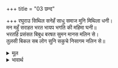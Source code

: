 +++
title = "03 छन्द"

+++
रघुराउ सिथिल सनेहँ साधु समाज मुनि मिथिला धनी।  
मन महुँ सराहत भरत भायप भगति की महिमा घनी॥  
भरतहि प्रसंसत बिबुध बरषत सुमन मानस मलिन से।  
तुलसी बिकल सब लोग सुनि सकुचे निसागम नलिन से॥  

<details><summary>मूल</summary>

रघुराउ सिथिल सनेहँ साधु समाज मुनि मिथिला धनी।  
मन महुँ सराहत भरत भायप भगति की महिमा घनी॥  
भरतहि प्रसंसत बिबुध बरषत सुमन मानस मलिन से।  
तुलसी बिकल सब लोग सुनि सकुचे निसागम नलिन से॥  
</details>

<details><summary>भावार्थ</summary>

श्री रघुनाथजी, साधुओं का समाज, मुनि वशिष्ठजी और मिथिलापति जनकजी स्नेह से शिथिल हो गए। सब मन ही मन भरतजी के भाईपन और उनकी भक्ति की अतिशय महिमा को सराहने लगे। देवता मलिन से मन से भरतजी की प्रशंसा करते हुए उन पर फूल बरसाने लगे। तुलसीदासजी कहते हैं- सब लोग भरतजी का भाषण सुनकर व्याकुल हो गए और ऐसे सकुचा गए जैसे रात्रि के आगमन से कमल!  
</details>

